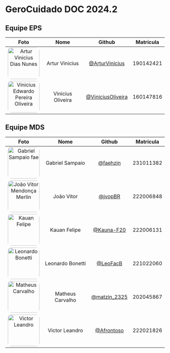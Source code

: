 # GeroCuidado DOC 2024.2

## Equipe EPS

| Foto | Nome | Github | Matrícula |
|:----:|:----:|:------:|:---------:|
| <img width="100px" style="border-radius:10%" src="https://github.com/ArturVinicius.png" alt="Artur Vinicius Dias Nunes"> | Artur Vinicius | [@ArturVinicius](https://github.com/ArturVinicius) | 190142421 |
| <img width="100px" style="border-radius:10%" src="https://github.com/viniciused26.png" alt="Vinicius Edwardo Pereira Oliveira"> | Vinicius Oliveira | [@ViniciusOliveira](https://github.com/viniciused26) | 160147816 |


## Equipe MDS

| Foto | Nome | Github | Matrícula |
|:----:|:----:|:------:|:---------:|
| <img width="100px" style="border-radius:10%" src="https://github.com/faehzin.png" alt="Gabriel Sampaio fae"> | Gabriel Sampaio | [@faehzin](https://github.com/faehzin) | 231011382 |
| <img width="100px" style="border-radius:10%" src="https://github.com/jvopBR.png" alt="João Vitor Mendonça Merlin"> | João Vitor | [@jvopBR](https://github.com/jvopBR) | 222006848 |
| <img width="100px" style="border-radius:10%" src="https://github.com/Kauan-F20.png" alt="Kauan Felipe"> | Kauan Felipe | [@Kauna-F20](https://github.com/Kauan-F20) | 222006131 |
| <img width="100px" style="border-radius:10%" src="https://github.com/LeoFacB.png" alt="Leonardo Bonetti"> | Leonardo Bonetti | [@LeoFacB](https://github.com/LeoFacB) | 221022060 |
| <img width="100px" style="border-radius:10%" src="https://github.com/matzim_2325.png" alt="Matheus Carvalho"> | Matheus Carvalho  | [@matzin_2325](https://github.com/matzin_2325) | 202045867 |
| <img width="100px" style="border-radius:10%" src="https://github.com/Afrontoso.png" alt="Victor Leandro"> | Victor Leandro  | [@Afrontoso](https://github.com/Afrontoso) | 222021826 |
